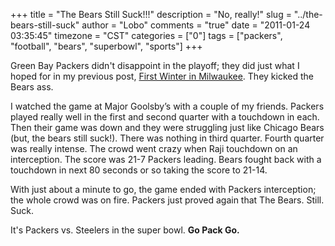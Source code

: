 +++
title = "The Bears Still Suck!!!"
description = "No, really!"
slug = "../the-bears-still-suck"
author = "Lobo"
comments = "true"
date = "2011-01-24 03:35:45"
timezone = "CST"
categories = ["0"]
tags = ["packers", "football", "bears", "superbowl", "sports"]
+++


Green Bay Packers didn't disappoint in the playoff; they did just what I hoped for in my previous post, [First Winter in Milwaukee](/blog/first-winter-in-milwaukee/). They kicked the Bears ass.

I watched the game at Major Goolsby’s with a couple of my friends. Packers played really well in the first and second quarter with a touchdown in each. Then their game was down and they were struggling just like Chicago Bears (but, the bears still suck!). There was nothing in third quarter. Fourth quarter was really intense. The crowd went crazy when Raji touchdown on an interception. The score was 21-7 Packers leading. Bears fought back with a touchdown in next 80 seconds or so taking the score to 21-14.

With just about a minute to go, the game ended with Packers interception; the whole crowd was on fire. Packers just proved again that The Bears. Still. Suck.

It's Packers vs. Steelers in the super bowl. **Go Pack Go.**
